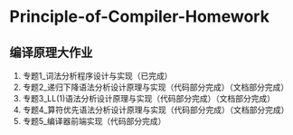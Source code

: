 # Principle-of-Compiler-Homework
## 编译原理大作业
1. 专题1_词法分析程序设计与实现（已完成）
2. 专题2_递归下降语法分析设计原理与实现（代码部分完成）（文档部分完成）
3. 专题3_LL(1)语法分析设计原理与实现（代码部分完成）（文档部分完成）
4. 专题4_算符优先语法分析设计原理与实现（代码部分完成）（文档部分完成）
5. 专题5_编译器前端实现（代码部分完成）